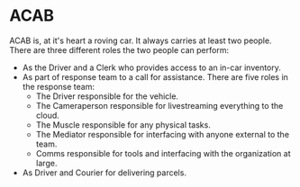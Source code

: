 # ACAB

ACAB is, at it's heart a roving car. It always carries at least two people. There are three different roles the two people can perform:

* As the Driver and a Clerk who provides access to an in-car inventory.
* As part of response team to a call for assistance. There are five roles in the response team:
  * The Driver responsible for the vehicle.
  * The Cameraperson responsible for livestreaming everything to the cloud.
  * The Muscle responsible for any physical tasks.
  * The Mediator responsible for interfacing with anyone external to the team.
  * Comms responsible for tools and interfacing with the organization at large.
* As Driver and Courier for delivering parcels.